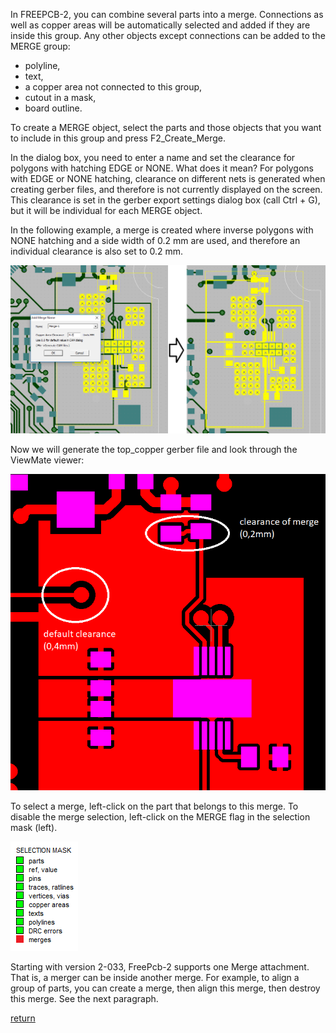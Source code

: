 In FREEPCB-2, you can combine several parts into a merge. Connections as well as copper areas will be automatically selected and added if they are inside this group. Any other objects except connections can be added to the MERGE group:
 
- polyline,
- text,
- a copper area not connected to this group,
- cutout in a mask,
- board outline.

To create a MERGE object, select the parts and those objects that you want to include in this group and press F2_Create_Merge.

In the dialog box, you need to enter a name and set the clearance for polygons with hatching EDGE or NONE. What does it mean? For polygons with EDGE or NONE hatching, clearance on different nets is generated when creating gerber files, and therefore is not currently displayed on the screen. This clearance is set in the gerber export settings dialog box (call Ctrl + G), but it will be individual for each MERGE object.

In the following example, a merge is created where inverse polygons with NONE hatching and a side width of 0.2 mm are used, and therefore an individual clearance is also set to 0.2 mm.

![](pictures/merge1.png)

Now we will generate the top_copper gerber file and look through the ViewMate viewer:

![](pictures/merge2.png)

To select a merge, left-click on the part that belongs to this merge. 
To disable the merge selection, left-click on the MERGE flag in the selection mask (left).

![](pictures/mask_merge.png)

Starting with version 2-033, FreePcb-2 supports one Merge attachment. That is, a merger can be inside another merge. For example, to align a group of parts, you can create a merge, then align this merge, then destroy this merge. See the next paragraph.

[return](How_to.md)
